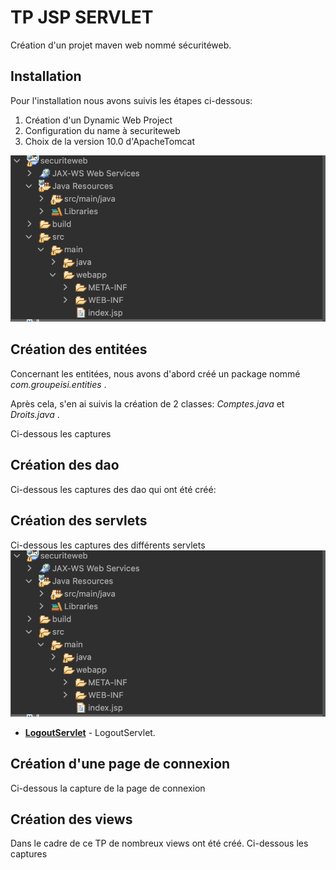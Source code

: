 # TP JSP SERVLET

Création d'un projet maven web nommé sécuritéweb.

## Installation

Pour l'installation nous avons suivis les étapes ci-dessous:

1. Création d'un Dynamic Web Project
2. Configuration du name à securiteweb
3. Choix de la version 10.0 d'ApacheTomcat

![Capture](https://raw.githubusercontent.com/cheikh0101/JEE_Project_1/main/capture/Capture%20d%E2%80%99%C3%A9cran%202023-01-18%20%C3%A0%2019.56.06.png)

## Création des entitées

Concernant les entitées, nous avons d'abord créé un package nommé _com.groupeisi.entities_ .

Après cela, s'en ai suivis la création de 2 classes: _Comptes.java_ et _Droits.java_ .

Ci-dessous les captures


## Création des dao

Ci-dessous les captures des dao qui ont été créé:

## Création des servlets

Ci-dessous les captures des différents servlets
![Capture](https://raw.githubusercontent.com/cheikh0101/JEE_Project_1/main/capture/Capture%20d%E2%80%99%C3%A9cran%202023-01-18%20%C3%A0%2019.56.06.png)

- __[LogoutServlet](https://github.com/nodeca/babelfish/)__ - LogoutServlet.

## Création d'une page de connexion

Ci-dessous la capture de la page de connexion

## Création des views

Dans le cadre de ce TP de nombreux views ont été créé. Ci-dessous les captures 
